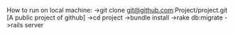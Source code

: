 How to run on local machine:
->git clone git@github.com:Project/project.git [A public project of github]
->cd project
->bundle install
->rake db:migrate
->rails server
